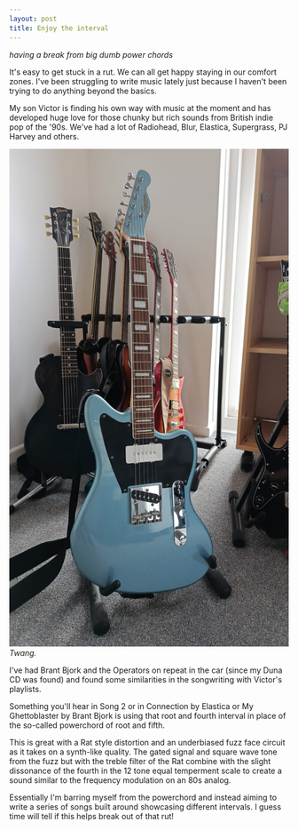 ```yaml
---
layout: post
title: Enjoy the interval
---
```


*having a break from big dumb power chords*

It's easy to get stuck in a rut. We can all get happy staying in our comfort zones. I've been struggling to write music lately just because I haven't been trying to do anything beyond the basics.<!--excerpt-end-->

My son Victor is finding his own way with music at the moment and has developed huge love for those chunky but rich sounds from British indie pop of the '90s. We've had a lot of Radiohead, Blur, Elastica, Supergrass, PJ Harvey and others.

![Twang,](/public/img/offset.jpeg)
*Twang.*

I've had Brant Bjork and the Operators on repeat in the car (since my Duna CD was found) and found some similarities in the songwriting with Victor's playlists.

Something you'll hear in Song 2 or in Connection by Elastica or My Ghettoblaster by Brant Bjork is using that root and fourth interval in place of the so-called powerchord of root and fifth.

This is great with a Rat style distortion and an underbiased fuzz face circuit as it takes on a synth-like quality. The gated signal and square wave tone from the fuzz but with the treble filter of the Rat combine with the slight dissonance of the fourth in the 12 tone equal temperment scale to create a sound similar to the frequency modulation on an 80s analog.

Essentially I'm barring myself from the powerchord and instead aiming to write a series of songs built around showcasing different intervals. I guess time will tell if this helps break out of that rut!